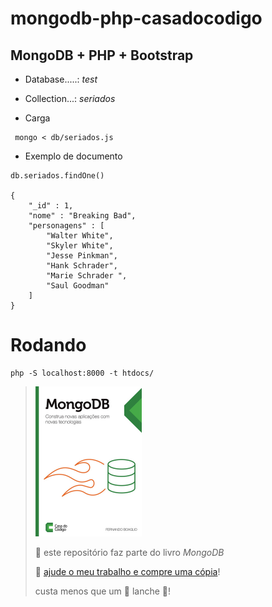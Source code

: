 mongodb-php-casadocodigo
========================

MongoDB + PHP + Bootstrap
-------------------------

* Database.....: *test*
* Collection...: *seriados*

* Carga 

```
 mongo < db/seriados.js

```
* Exemplo de documento

```
db.seriados.findOne()
 
{
    "_id" : 1,
    "nome" : "Breaking Bad",
    "personagens" : [ 
        "Walter White", 
        "Skyler White", 
        "Jesse Pinkman", 
        "Hank Schrader", 
        "Marie Schrader ", 
        "Saul Goodman"
    ]
}
```

# Rodando


```
php -S localhost:8000 -t htdocs/

```


> ![Compre agora](https://github.com/boaglio/boaglio/blob/master/mongodb.png)
>
> :green_book: este repositório faz parte do livro *MongoDB*
>
> :face_with_head_bandage: [ajude o meu trabalho e compre uma cópia](https://www.casadocodigo.com.br/products/livro-mongodb)!
>
> custa menos que um :hamburger: lanche :fries:!
